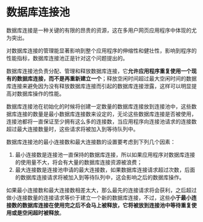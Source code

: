 # 数据库连接池
数据库连接是一种关键的有限的昂贵的资源，这在多用户网页应用程序中体现的尤为突出。

对数据库连接的管理能显著影响到整个应用程序的伸缩性和健壮性，影响到程序的性能指标，数据库连接池正是针对这个问题提出的。

数据库连接池负责分配、管理和释放数据库连接，它**允许应用程序重复使用一个现有的数据库连接，而不是再重新建立一个**；释放空闲时间超过最大空闲时间的数据库连接来避免因为没有释放数据库连接而引起的数据库连接泄露，这样可以明显提高对数据库操作的性能。

数据库连接池在初始化的时候将创建一定数量的数据库连接放到连接池中，这些数据库连接的数量是最小数据库连接数来设定的，无论这些数据库连接是否被使用，连接池都将一直保证至少拥有这么多的连接数，当应用程序向连接池请求的连接数超过最大连接数量时，这些请求将被加入到等待队列中。

数据库连接池的最小连接数和最大连接数的设置要考虑到下列几个因素：
1. 最小连接数是连接池一直保持的数据库连接，所以如果应用程序对数据库连接的使用量不大，将会有大量的数据库连接资源被浪费；
2. 最大连接数是连接池申请的最大连接数，如果数据库连接请求超过次数，后面的数据库连接请求将被加入到等待队列中，这会影响之后的数据库操作。

如果最小连接数和最大连接数相差太大，那么最先的连接请求将会获利，之后超过做小连接数量的连接请求等价于建立一个新的数据库连接，不过，这些**小于最小连接数的数据库连接在使用完之后不会马上被释放，它将被放到连接池中等待重复使用或是空闲超时被释放**。

